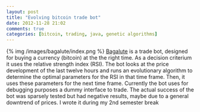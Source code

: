 ```yaml
---
layout: post
title: "Evolving bitcoin trade bot"
date: 2012-11-28 21:02
comments: true
categories: [bitcoin, trading, java, genetic algorithms]
---
```

{% img /images/bagalute/index.png %}
<a href="https://github.com/jonasnick/bagalute">Bagalute</a> is a trade bot, designed for buying a currency (bitcoin) at the the right time. As a decision criterium it uses the relative strength index (RSI). The bot looks at the price development of the last twelve hours and runs an evolutionary algorithm to determine the optimal parameters for the RSI in that time frame. Then, it uses these parameters for the next time frame. Currently the bot uses for debugging purposes a dummy interface to trade. The actual success of the bot was sparsely tested but had negative results, maybe due to a general downtrend of prices.
I wrote it during my 2nd semester break
